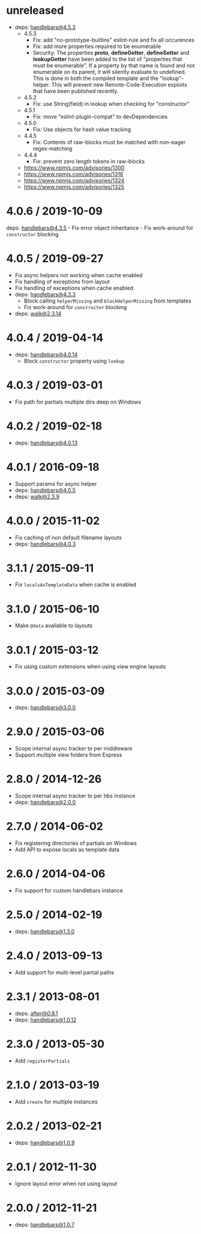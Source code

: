 unreleased
==========

  * deps: handlebars@4.5.3
    - 4.5.3
      - Fix: add "no-prototype-builtins" eslint-rule and fix all occurences
      - Fix: add more properties required to be enumerable
      - Security: The properties __proto__, __defineGetter__, __defineSetter__ and __lookupGetter__ have been added to the list of "properties that must be enumerable". If a property by that name is found and not enumerable on its parent, it will silently evaluate to undefined. This is done in both the compiled template and the "lookup"-helper. This will prevent new Remote-Code-Execution exploits that have been published recently.
    - 4.5.2
      - Fix: use String(field) in lookup when checking for "constructor"
    - 4.5.1
      - Fix: move "eslint-plugin-compat" to devDependencies
    - 4.5.0
      - Fix: Use objects for hash value tracking
    - 4.4.5
      - Fix: Contents of raw-blocks must be matched with non-eager regex-matching
    - 4.4.4
      - Fix: prevent zero length tokens in raw-blocks
    - https://www.npmjs.com/advisories/1300
    - https://www.npmjs.com/advisories/1316
    - https://www.npmjs.com/advisories/1324
    - https://www.npmjs.com/advisories/1325

4.0.6 / 2019-10-09
==================

  deps: handlebars@4.3.5
    - Fix error object inheritance
    - Fix work-around for `constructor` blocking

4.0.5 / 2019-09-27
==================

  * Fix async helpers not working when cache enabled
  * Fix handling of exceptions from layout
  * Fix handling of exceptions when cache enabled
  * deps: handlebars@4.3.3
    - Block calling `helperMissing` and `blockHelperMissing` from templates
    - Fix work-around for `constructor` blocking
  * deps: walk@2.3.14

4.0.4 / 2019-04-14
==================

  * deps: handlebars@4.0.14
    - Block `constructor` property using `lookup`

4.0.3 / 2019-03-01
==================

  * Fix path for partials multiple dirs deep on Windows

4.0.2 / 2019-02-18
==================

  * deps: handlebars@4.0.13

4.0.1 / 2016-09-18
==================

  * Support params for async helper
  * deps: handlebars@4.0.5
  * deps: walk@2.3.9

4.0.0 / 2015-11-02
==================

  * Fix caching of non default filename layouts
  * deps: handlebars@4.0.3

3.1.1 / 2015-09-11
==================

  * Fix `localsAsTemplateData` when cache is enabled

3.1.0 / 2015-06-10
==================

  * Make `@data` available to layouts

3.0.1 / 2015-03-12
==================

  * Fix using custom extensions when using view engine layouts

3.0.0 / 2015-03-09
==================

  * deps: handlebars@3.0.0

2.9.0 / 2015-03-06
==================

  * Scope internal async tracker to per middleware
  * Support multiple view folders from Express

2.8.0 / 2014-12-26
==================

  * Scope internal async tracker to per hbs instance
  * deps: handlebars@2.0.0

2.7.0 / 2014-06-02
==================

  * Fix registering directories of partials on Windows
  * Add API to expose locals as template data

2.6.0 / 2014-04-06
==================

  * Fix support for custom handlebars instance

2.5.0 / 2014-02-19
==================

  * deps: handlebars@1.3.0

2.4.0 / 2013-09-13
==================

  * Add support for multi-level partial paths

2.3.1 / 2013-08-01
==================

  * deps: after@0.8.1
  * deps: handlebars@1.0.12

2.3.0 / 2013-05-30
==================

  * Add `registerPartials`

2.1.0 / 2013-03-19
==================

  * Add `create` for multiple instances

2.0.2 / 2013-02-21
==================

  * deps: handlebars@1.0.9

2.0.1 / 2012-11-30
==================

  * Ignore layout error when not using layout

2.0.0 / 2012-11-21
==================

  * deps: handlebars@1.0.7
